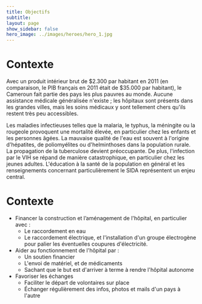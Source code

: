 ```yaml
---
title: Objectifs
subtitle:
layout: page
show_sidebar: false
hero_image: ../images/heroes/hero_1.jpg
---
```


# Contexte
Avec un produit intérieur brut de $2.300 par habitant en 2011 
(en comparaison, le PIB français en 2011 était de $35.000 par habitant), le Cameroun fait partie des pays les plus pauvres au monde. Aucune assistance médicale généralisée n'existe ; les hôpitaux sont présents dans les grandes villes, mais les soins médicaux y sont tellement chers qu'ils restent très peu accessibles.

Les maladies infectieuses telles que la malaria, le typhus, la méningite ou la rougeole provoquent une mortalité élevée, en particulier chez les enfants et les personnes âgées. La mauvaise qualité de l'eau est souvent à l'origine d'hépatites, de poliomyélites ou d'helminthoses dans la population rurale. La propagation de la tuberculose devient préoccupante. De plus, l'infection par le VIH se répand de manière catastrophique, en particulier chez les jeunes adultes. L'éducation à la santé de la population en général et les renseignements concernant particulièrement le SIDA représentent un enjeu central.

# Contexte
- Financer la construction et l’aménagement de l'hôpital, en particulier avec :
	- Le raccordement en eau
	- Le raccordement électrique, et l'installation d'un groupe électrogène pour palier les éventuelles coupures d'électricité.
- Aider au fonctionnement de l'hôpital par :
	- Un soutien financier
	- L'envoi de matériel, et de médicaments
	- Sachant que le but est d'arriver à terme à rendre l'hôpital autonome
- Favoriser les échanges
	- Faciliter le départ de volontaires sur place
	- Échanger régulièrement des infos, photos et mails d'un pays à l'autre


